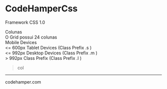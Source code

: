 # CodeHamperCss
Framework CSS 1.0

Colunas <br>
O Grid possui 24 colunas<br>
Mobile Devices<br>
<= 600px 	Tablet Devices (Class Prefix .s )<br>
<= 992px 	Desktop Devices (Class Prefix .m )<br> > 992px Class Prefix (Class Prefix .l )

> <div class="col s24 m12 l6">
>  <p> col </p>
></div>

<hr>
codehamper.com
